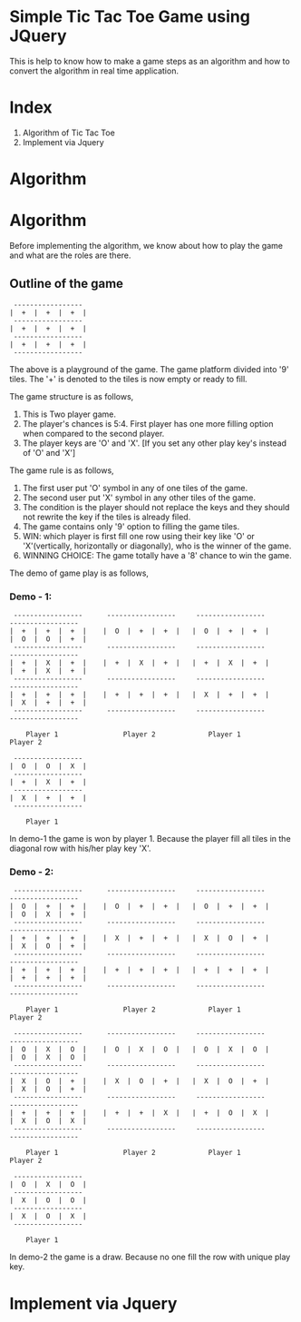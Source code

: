 # Simple Tic Tac Toe Game using JQuery

This is help to know how to make a game steps as an algorithm and how to convert the algorithm in real time application.

# Index

1. Algorithm of Tic Tac Toe
2. Implement via Jquery

# Algorithm

# Algorithm

Before implementing the algorithm, we know about how to play the game and what are the roles are there.

## Outline of the game

```
 -----------------
|  +  |  +  |  +  |
 -----------------
|  +  |  +  |  +  |
 -----------------
|  +  |  +  |  +  |
 -----------------
```

The above is a playground of the game. The game platform divided into '9' tiles. The '+' is denoted to the tiles is now empty or ready to fill.

The game structure is as follows,

1. This is Two player game.
2. The player's chances is 5:4. First player has one more filling option when compared to the second player.
3. The player keys are 'O' and 'X'. [If you set any other play key's instead of 'O' and 'X']

The game rule is as follows,

1. The first user put 'O' symbol in any of one tiles of the game.
2. The second user put 'X' symbol in any other tiles of the game. 
3. The condition is the player should not replace the keys and they should not rewrite the key if the tiles is already filed.
4. The game contains only '9' option to filling the game tiles.
5. WIN: which player is first fill one row using their key like 'O' or 'X'(vertically, horizontally or diagonally), who is the winner of the game.
6. WINNING CHOICE: The game totally have a '8' chance to win the game.

The demo of game play is as follows,

### Demo - 1:

```
 -----------------		-----------------	  -----------------	    	-----------------
|  +  |  +  |  +  |	   |  O  |  +  |  +  |   |  O  |  +  |  +  |	   |  O  |  O  |  +  |
 -----------------		-----------------	  -----------------	    	-----------------
|  +  |  X  |  +  |    |  +  |  X  |  +  |   |  +  |  X  |  +  |	   |  +  |  X  |  +  |
 -----------------		-----------------	  -----------------	    	-----------------
|  +  |  +  |  +  |    |  +  |  +  |  +  |   |  X  |  +  |  +  |	   |  X  |  +  |  +  |
 -----------------		-----------------	  -----------------	    	-----------------

 	Player 1				Player 2			 Player 1					Player 2
```

```
 -----------------
|  O  |  O  |  X  |
 -----------------
|  +  |  X  |  +  |
 -----------------
|  X  |  +  |  +  |
 -----------------

 	Player 1
```

In demo-1 the game is won by player 1. Because the player fill all tiles in the diagonal row with his/her play key 'X'.

### Demo - 2:

```
 -----------------		-----------------	  -----------------	    	-----------------
|  O  |  +  |  +  |	   |  O  |  +  |  +  |   |  O  |  +  |  +  |	   |  O  |  X  |  +  |
 -----------------		-----------------	  -----------------	    	-----------------
|  +  |  +  |  +  |    |  X  |  +  |  +  |   |  X  |  O  |  +  |	   |  X  |  O  |  +  |
 -----------------		-----------------	  -----------------	    	-----------------
|  +  |  +  |  +  |    |  +  |  +  |  +  |   |  +  |  +  |  +  |	   |  +  |  +  |  +  |
 -----------------		-----------------	  -----------------	    	-----------------

 	Player 1				Player 2			 Player 1					Player 2
```

```
 -----------------		-----------------	  -----------------	    	-----------------
|  O  |  X  |  O  |	   |  O  |  X  |  O  |   |  O  |  X  |  O  |	   |  O  |  X  |  O  |
 -----------------		-----------------	  -----------------	    	-----------------
|  X  |  O  |  +  |    |  X  |  O  |  +  |   |  X  |  O  |  +  |	   |  X  |  O  |  +  |
 -----------------		-----------------	  -----------------	    	-----------------
|  +  |  +  |  +  |    |  +  |  +  |  X  |   |  +  |  O  |  X  |	   |  X  |  O  |  X  |
 -----------------		-----------------	  -----------------	    	-----------------

 	Player 1				Player 2			 Player 1					Player 2
```

```
 -----------------
|  O  |  X  |  O  |
 -----------------
|  X  |  O  |  O  |
 -----------------
|  X  |  O  |  X  |
 -----------------

 	Player 1
```

In demo-2 the game is a draw. Because no one fill the row with unique play key.

# Implement via Jquery
